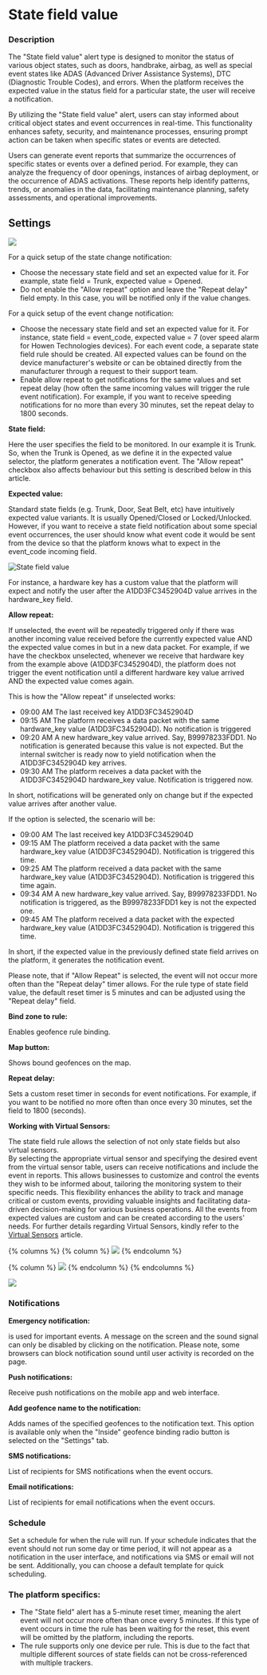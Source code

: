 # State field value

### Description

The "State field value" alert type is designed to monitor the status of various object states, such as doors, handbrake, airbag, as well as special event states like ADAS (Advanced Driver Assistance Systems), DTC (Diagnostic Trouble Codes), and errors. When the platform receives the expected value in the status field for a particular state, the user will receive a notification.

By utilizing the "State field value" alert, users can stay informed about critical object states and event occurrences in real-time. This functionality enhances safety, security, and maintenance processes, ensuring prompt action can be taken when specific states or events are detected.

Users can generate event reports that summarize the occurrences of specific states or events over a defined period. For example, they can analyze the frequency of door openings, instances of airbag deployment, or the occurrence of ADAS activations. These reports help identify patterns, trends, or anomalies in the data, facilitating maintenance planning, safety assessments, and operational improvements.

## Settings

![](attachments/image-20230707-073455.png)

For a quick setup of the state change notification:

* Choose the necessary state field and set an expected value for it. For example, state field = Trunk, expected value = Opened.
* Do not enable the "Allow repeat" option and leave the "Repeat delay" field empty. In this case, you will be notified only if the value changes.

For a quick setup of the event change notification:

* Choose the necessary state field and set an expected value for it. For instance, state field = event\_code, expected value = 7 (over speed alarm for Howen Technologies devices). For each event code, a separate state field rule should be created. All expected values can be found on the device manufacturer's website or can be obtained directly from the manufacturer through a request to their support team.
* Enable allow repeat to get notifications for the same values and set repeat delay (how often the same incoming values will trigger the rule event notification). For example, if you want to receive speeding notifications for no more than every 30 minutes, set the repeat delay to 1800 seconds.

**State field:**

Here the user specifies the field to be monitored. In our example it is Trunk. So, when the Trunk is Opened, as we define it in the expected value selector, the platform generates a notification event. The "Allow repeat" checkbox also affects behaviour but this setting is described below in this article.

**Expected value:**

Standard state fields (e.g. Trunk, Door, Seat Belt, etc) have intuitively expected value variants. It is usually Opened/Closed or Locked/Unlocked. However, if you want to receive a state field notification about some special event occurrences, the user should know what event code it would be sent from the device so that the platform knows what to expect in the event\_code incoming field.

![State field value](https://www.navixy.com/wp-content/uploads/2023/03/6-3.png)

For instance, a hardware key has a custom value that the platform will expect and notify the user after the A1DD3FC3452904D value arrives in the hardware\_key field.

**Allow repeat:**

If unselected, the event will be repeatedly triggered only if there was another incoming value received before the currently expected value AND the expected value comes in but in a new data packet. For example, if we have the checkbox unselected, whenever we receive that hardware key from the example above (A1DD3FC3452904D), the platform does not trigger the event notification until a different hardware key value arrived AND the expected value comes again.

This is how the "Allow repeat" if unselected works:

* 09:00 AM The last received key A1DD3FC3452904D
* 09:15 AM The platform receives a data packet with the same hardware\_key value (A1DD3FC3452904D). No notification is triggered
* 09:20 AM A new hardware\_key value arrived. Say, B99978233FDD1. No notification is generated because this value is not expected. But the internal switcher is ready now to yield notification when the A1DD3FC3452904D key arrives.
* 09:30 AM The platform receives a data packet with the A1DD3FC3452904D hardware\_key value. Notification is triggered now.

In short, notifications will be generated only on change but if the expected value arrives after another value.

If the option is selected, the scenario will be:

* 09:00 AM The last received key A1DD3FC3452904D
* 09:15 AM The platform received a data packet with the same hardware\_key value (A1DD3FC3452904D). Notification is triggered this time.
* 09:25 AM The platform received a data packet with the same hardware\_key value (A1DD3FC3452904D). Notification is triggered this time again.
* 09:34 AM A new hardware\_key value arrived. Say, B99978233FDD1. No notification is triggered, as the B99978233FDD1 key is not the expected one.
* 09:45 AM The platform received a data packet with the expected hardware\_key value (A1DD3FC3452904D). Notification is triggered this time.

In short, if the expected value in the previously defined state field arrives on the platform, it generates the notification event.

Please note, that if "Allow Repeat" is selected, the event will not occur more often than the "Repeat delay" timer allows. For the rule type of state field value, the default reset timer is 5 minutes and can be adjusted using the "Repeat delay" field.

**Bind zone to rule:**

Enables geofence rule binding.

**Map button:**

Shows bound geofences on the map.

**Repeat delay:**

Sets a custom reset timer in seconds for event notifications. For example, if you want to be notified no more often than once every 30 minutes, set the field to 1800 (seconds).

**Working with Virtual Sensors:**

The state field rule allows the selection of not only state fields but also virtual sensors.\
By selecting the appropriate virtual sensor and specifying the desired event from the virtual sensor table, users can receive notifications and include the event in reports. This allows businesses to customize and control the events they wish to be informed about, tailoring the monitoring system to their specific needs. This flexibility enhances the ability to track and manage critical or custom events, providing valuable insights and facilitating data-driven decision-making for various business operations. All the events from expected values are custom and can be created according to the users' needs. For further details regarding Virtual Sensors, kindly refer to the [Virtual Sensors](../../devices-and-settings/vehicle-sensors/virtual-sensors/) article.

{% columns %}
{% column %}
![](attachments/image-20230726-125407.png)
{% endcolumn %}

{% column %}
![](attachments/image-20230726-125535.png)
{% endcolumn %}
{% endcolumns %}

![](attachments/image-20230726-125722.png)

### Notifications

**Emergency notification:**

is used for important events. A message on the screen and the sound signal can only be disabled by clicking on the notification. Please note, some browsers can block notification sound until user activity is recorded on the page.

**Push notifications:**

Receive push notifications on the mobile app and web interface.

**Add geofence name to the notification:**

Adds names of the specified geofences to the notification text. This option is available only when the "Inside" geofence binding radio button is selected on the "Settings" tab.

**SMS notifications:**

List of recipients for SMS notifications when the event occurs.

**Email notifications:**

List of recipients for email notifications when the event occurs.

### Schedule

Set a schedule for when the rule will run. If your schedule indicates that the event should not run some day or time period, it will not appear as a notification in the user interface, and notifications via SMS or email will not be sent. Additionally, you can choose a default template for quick scheduling.

### The platform specifics:

* The "State field" alert has a 5-minute reset timer, meaning the alert event will not occur more often than once every 5 minutes. If this type of event occurs in time the rule has been waiting for the reset, this event will be omitted by the platform, including the reports.
* The rule supports only one device per rule. This is due to the fact that multiple different sources of state fields can not be cross-referenced with multiple trackers.
